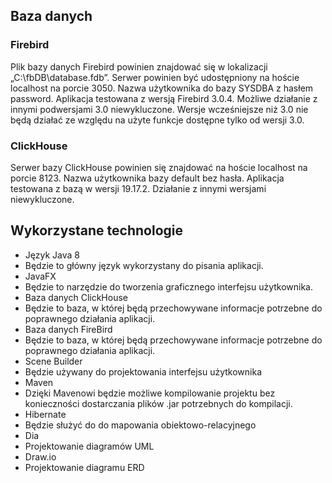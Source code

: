 ##	Baza danych
###	Firebird
Plik bazy danych Firebird powinien znajdować się w lokalizacji „C:\fbDB\database.fdb”. Serwer powinien być udostępniony na hoście localhost na porcie 3050. Nazwa użytkownika do bazy SYSDBA z hasłem password. Aplikacja testowana z wersją Firebird 3.0.4. Możliwe działanie z innymi podwersjami 3.0 niewykluczone. Wersje wcześniejsze niż 3.0 nie będą działać ze względu na użyte funkcje dostępne tylko od wersji 3.0.
###	ClickHouse
Serwer bazy ClickHouse powinien się znajdować na hoście localhost na porcie 8123. Nazwa użytkownika bazy default bez hasła. Aplikacja testowana z bazą w wersji 19.17.2. Działanie 
z innymi wersjami niewykluczone.

##	Wykorzystane technologie
*	Język Java 8
*	Będzie to główny język wykorzystany do pisania aplikacji. 
*	JavaFX
*	Będzie to narzędzie do tworzenia graficznego interfejsu użytkownika.
*	Baza danych ClickHouse
*	Będzie to baza, w której będą przechowywane informacje potrzebne do poprawnego działania aplikacji.
*	Baza danych FireBird
*	Będzie to baza, w której będą przechowywane informacje potrzebne do poprawnego działania aplikacji.
*	Scene Builder
*	Będzie używany do projektowania interfejsu użytkownika
*	Maven
*	Dzięki Mavenowi będzie możliwe kompilowanie projektu bez konieczności dostarczania plików .jar potrzebnych do kompilacji.
*	Hibernate
*	Będzie służyć do do mapowania obiektowo-relacyjnego
*	Dia
*	Projektowanie diagramów UML
*	Draw.io
*	Projektowanie diagramu ERD
